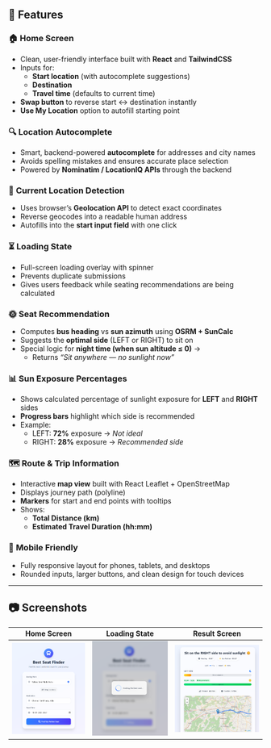 ## 🚀 Features  

### 🏠 **Home Screen**  
- Clean, user-friendly interface built with **React** and **TailwindCSS**  
- Inputs for:  
  - **Start location** (with autocomplete suggestions)  
  - **Destination**  
  - **Travel time** (defaults to current time)  
- **Swap button** to reverse start ↔ destination instantly  
- **Use My Location** option to autofill starting point  

### 🔍 **Location Autocomplete**  
- Smart, backend-powered **autocomplete** for addresses and city names  
- Avoids spelling mistakes and ensures accurate place selection  
- Powered by **Nominatim / LocationIQ APIs** through the backend  

### 📍 **Current Location Detection**  
- Uses browser’s **Geolocation API** to detect exact coordinates  
- Reverse geocodes into a readable human address  
- Autofills into the **start input field** with one click  

### ⏳ **Loading State**  
- Full-screen loading overlay with spinner  
- Prevents duplicate submissions  
- Gives users feedback while seating recommendations are being calculated  

### 🌞 **Seat Recommendation**  
- Computes **bus heading** vs **sun azimuth** using **OSRM + SunCalc**  
- Suggests the **optimal side** (LEFT or RIGHT) to sit on  
- Special logic for **night time (when sun altitude ≤ 0)** →  
  - Returns *“Sit anywhere — no sunlight now”*  

### 📊 **Sun Exposure Percentages**  
- Shows calculated percentage of sunlight exposure for **LEFT** and **RIGHT** sides  
- **Progress bars** highlight which side is recommended  
- Example:  
  - LEFT: **72%** exposure → *Not ideal*  
  - RIGHT: **28%** exposure → *Recommended side*  

### 🗺 **Route & Trip Information**  
- Interactive **map view** built with React Leaflet + OpenStreetMap  
- Displays journey path (polyline)  
- **Markers** for start and end points with tooltips  
- Shows:  
  - **Total Distance (km)**  
  - **Estimated Travel Duration (hh:mm)**  

### 📱 **Mobile Friendly**  
- Fully responsive layout for phones, tablets, and desktops  
- Rounded inputs, larger buttons, and clean design for touch devices  

---

## 📷 Screenshots  

| **Home Screen** | **Loading State** | **Result Screen** |  
|-----------------|------------------|------------------|  
| ![Home](images/img1.png) | ![Loading](images/img2.png) | ![Result](images/img3.png) |  